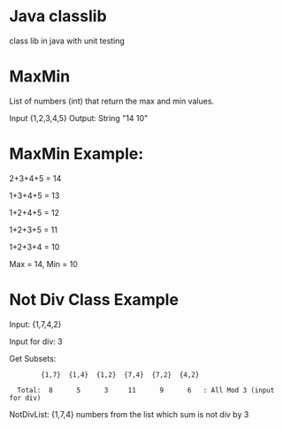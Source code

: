 # Java classlib
class lib in java with unit testing

# MaxMin
List of numbers (int) that return the max and min values.

Input {1,2,3,4,5} Output: String "14 10"

# MaxMin Example:

2+3+4+5 = 14

1+3+4+5 = 13

1+2+4+5 = 12

1+2+3+5 = 11

1+2+3+4 = 10

Max = 14, Min = 10

# Not Div Class Example

Input: {1,7,4,2}

Input for div: 3

Get Subsets: 

            {1,7}  {1,4}  {1,2}  {7,4}  {7,2}  {4,2}

      Total:  8      5      3     11      9      6   : All Mod 3 (input for div)

NotDivList: {1,7,4} numbers from the list which sum is not div by 3
